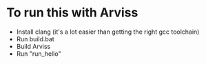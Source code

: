 # To run this with Arviss

- Install clang (it's a lot easier than getting the right gcc toolchain)
- Run build.bat
- Build Arviss
- Run "run_hello"
